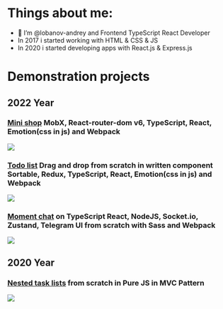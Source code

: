 # Things about me:
- 👋 I’m @lobanov-andrey and Frontend TypeScript React Developer
- In 2017 i started working with HTML & CSS & JS
- In 2020 i started developing apps with React.js & Express.js

# Demonstration projects
## 2022 Year
### [Mini shop](https://github.com/lobanov-andrey/mini-shop) MobX, React-router-dom v6, TypeScript, React, Emotion(css in js) and Webpack
![](https://raw.githubusercontent.com/lobanov-andrey/mini-shop/main/preview-v2.gif)
### [Todo list](https://github.com/lobanov-andrey/todo-list) Drag and drop from scratch in written component Sortable, Redux, TypeScript, React, Emotion(css in js) and Webpack
![](https://raw.githubusercontent.com/lobanov-andrey/todo-list/main/preview-v3.gif)
### [Moment chat](https://github.com/lobanov-andrey/moment-chat) on TypeScript React, NodeJS, Socket.io, Zustand, Telegram UI from scratch with Sass and Webpack
![](https://raw.githubusercontent.com/lobanov-andrey/moment-chat/main/preview.gif)
## 2020 Year
### [Nested task lists](https://github.com/lobanov-andrey/nested-task-lists) from scratch in Pure JS in MVC Pattern
![](https://github.com/lobanov-andrey/nested-task-lists/blob/master/preview.gif)

<!---
lobanov-andrey/lobanov-andrey is a ✨ special ✨ repository because its `README.md` (this file) appears on your GitHub profile.
You can click the Preview link to take a look at your changes.
--->
